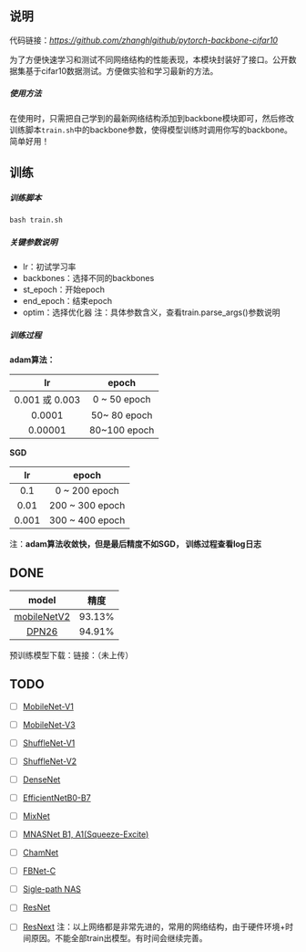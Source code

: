 ## 说明
代码链接：*https://github.com/zhanghlgithub/pytorch-backbone-cifar10*

为了方便快速学习和测试不同网络结构的性能表现，本模块封装好了接口。公开数据集基于cifar10数据测试。方便做实验和学习最新的方法。
##### 使用方法
在使用时，只需把自己学到的最新网络结构添加到backbone模块即可，然后修改训练脚本`train.sh`中的backbone参数，使得模型训练时调用你写的backbone。简单好用！
## 训练
##### 训练脚本
```python
bash train.sh
```
##### 关键参数说明

 - lr：初试学习率
 - backbones：选择不同的backbones
 - st_epoch：开始epoch
 - end_epoch：结束epoch
 - optim：选择优化器
 注：具体参数含义，查看train.parse_args()参数说明
 ##### 训练过程
 **adam算法：** 
 
| lr             | epoch          |
|:--------:      | :-------------:|
| 0.001 或 0.003 | 0 ~ 50 epoch   |
| 0.0001         |  50~ 80 epoch  |
| 0.00001        | 80~100 epoch   |

 **SGD**

| lr       	| epoch           |
|:--------:	| :-------------: |
| 0.1      	| 0 ~ 200 epoch   |
| 0.01     	| 200 ~ 300 epoch |
| 0.001    	| 300 ~ 400 epoch |
注：**adam算法收敛快，但是最后精度不如SGD， 训练过程查看log日志**
## DONE
| model | 精度     |   
|:--------:| :-------------:|
| [mobileNetV2](https://arxiv.org/abs/1801.04381) | 93.13%  |
| [DPN26](https://arxiv.org/abs/1707.01629) | 94.91%  |
预训练模型下载：链接：（未上传）
## TODO
 - [ ] [MobileNet-V1](https://arxiv.org/abs/1704.04861)
 - [ ] [MobileNet-V3](https://arxiv.org/abs/1905.02244)
 - [ ] [ShuffleNet-V1](https://arxiv.org/abs/1707.01083)
 - [ ] [ShuffleNet-V2](https://arxiv.org/abs/1807.11164)
 - [ ] [DenseNet](https://arxiv.org/pdf/1608.06993.pdf )
 - [ ] [EfficientNetB0-B7](https://arxiv.org/abs/1905.11946)
 - [ ] [MixNet](https://arxiv.org/abs/1907.09595)
 - [ ] [MNASNet B1, A1(Squeeze-Excite)](https://arxiv.org/abs/1807.11626)
 - [ ] [ChamNet](https://arxiv.org/abs/1812.08934)
 - [ ] [FBNet-C](https://arxiv.org/abs/1812.03443)
 - [ ] [Sigle-path NAS](https://arxiv.org/abs/1904.02877)
 - [ ] [ResNet](https://arxiv.org/abs/1512.03385)
 - [ ] [ResNext](https://arxiv.org/abs/1611.05431)
注：以上网络都是非常先进的，常用的网络结构，由于硬件环境+时间原因。不能全部train出模型。有时间会继续完善。

